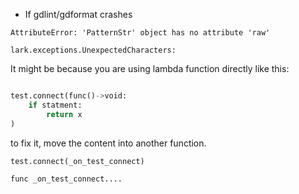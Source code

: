 -   If gdlint/gdformat crashes

`AttributeError: 'PatternStr' object has no attribute 'raw'`

`lark.exceptions.UnexpectedCharacters:`

It might be because you are using lambda function directly like this:

```python

test.connect(func()->void:
    if statment:
        return x
)

```

to fix it, move the content into another function.

```python
test.connect(_on_test_connect)

func _on_test_connect....

```
